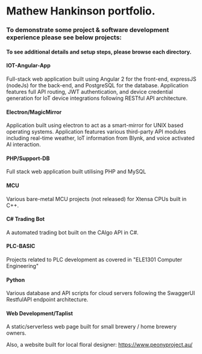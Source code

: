 # Mathew Hankinson portfolio.

 ### To demonstrate some project & software development experience please see below projects:

#### To see additional details and setup steps, please browse each directory.

#### IOT-Angular-App
Full-stack web application built using Angular 2 for the front-end, expressJS (nodeJs) for the back-end, and PostgreSQL for the database.
Application features full API routing, JWT authentication, and device credential generation for IoT device integrations following RESTful API architecture.

#### Electron/MagicMirror
Application built using electron to act as a smart-mirror for UNIX based operating systems.
Application features various third-party API modules including real-time weather, IoT information from Blynk, and voice activated AI interaction.

#### PHP/Support-DB
Full stack web application built utilising PHP and MySQL

#### MCU
Various bare-metal MCU projects (not released) for Xtensa CPUs built in C++.


#### C# Trading Bot
A automated trading bot built on the CAlgo API in C#.

#### PLC-BASIC
Projects related to PLC development as covered in "ELE1301 Computer Engineering"

#### Python
Various database and API scripts for cloud servers following the SwaggerUI RestfulAPI endpoint architecture.

#### Web Development/Taplist
A static/serverless web page built for small brewery / home brewery owners.

Also, a website built for local floral designer: https://www.peonyproject.au/
